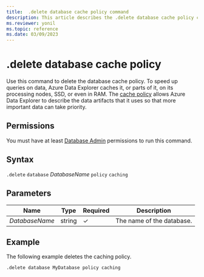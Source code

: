 ```yaml
---
title:  .delete database cache policy command
description: This article describes the .delete database cache policy command in Azure Data Explorer.
ms.reviewer: yonil
ms.topic: reference
ms.date: 03/09/2023
---
```

# .delete database cache policy

Use this command to delete the database cache policy. To speed up queries on data, Azure Data Explorer caches it, or parts of it, on its processing nodes, SSD, or even in RAM. The [cache policy](cachepolicy.md) allows Azure Data Explorer to describe the data artifacts that it uses so that more important data can take priority.

## Permissions

You must have at least [Database Admin](access-control/role-based-access-control.md) permissions to run this command.

## Syntax

`.delete` `database` *DatabaseName* `policy` `caching`

## Parameters

|Name|Type|Required|Description|
|--|--|--|--|
|*DatabaseName*|string|&check;|The name of the database.|

## Example

The following example deletes the caching policy.

```kusto
.delete database MyDatabase policy caching
```
